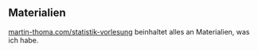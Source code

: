 ## Materialien
[martin-thoma.com/statistik-vorlesung](https://martin-thoma.com/statistik-vorlesung/) beinhaltet
alles an Materialien, was ich habe.
